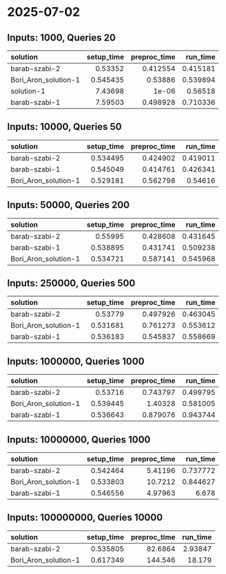 # 2025-07-02

## Inputs: 1000, Queries 20

| solution             |   setup_time |   preproc_time |   run_time |
|:---------------------|-------------:|---------------:|-----------:|
| barab-szabi-2        |     0.53352  |       0.412554 |   0.415181 |
| Bori_Aron_solution-1 |     0.545435 |       0.53886  |   0.539894 |
| solution-1           |     7.43698  |       1e-06    |   0.56518  |
| barab-szabi-1        |     7.59503  |       0.498928 |   0.710336 |

## Inputs: 10000, Queries 50

| solution             |   setup_time |   preproc_time |   run_time |
|:---------------------|-------------:|---------------:|-----------:|
| barab-szabi-2        |     0.534495 |       0.424902 |   0.419011 |
| barab-szabi-1        |     0.545049 |       0.414761 |   0.426341 |
| Bori_Aron_solution-1 |     0.529181 |       0.562798 |   0.54616  |

## Inputs: 50000, Queries 200

| solution             |   setup_time |   preproc_time |   run_time |
|:---------------------|-------------:|---------------:|-----------:|
| barab-szabi-2        |     0.55995  |       0.428608 |   0.431645 |
| barab-szabi-1        |     0.538895 |       0.431741 |   0.509238 |
| Bori_Aron_solution-1 |     0.534721 |       0.587141 |   0.545968 |

## Inputs: 250000, Queries 500

| solution             |   setup_time |   preproc_time |   run_time |
|:---------------------|-------------:|---------------:|-----------:|
| barab-szabi-2        |     0.53779  |       0.497926 |   0.463045 |
| Bori_Aron_solution-1 |     0.531681 |       0.761273 |   0.553612 |
| barab-szabi-1        |     0.536183 |       0.545837 |   0.558669 |

## Inputs: 1000000, Queries 1000

| solution             |   setup_time |   preproc_time |   run_time |
|:---------------------|-------------:|---------------:|-----------:|
| barab-szabi-2        |     0.53716  |       0.743797 |   0.499795 |
| Bori_Aron_solution-1 |     0.539445 |       1.40328  |   0.581005 |
| barab-szabi-1        |     0.536643 |       0.879076 |   0.943744 |

## Inputs: 10000000, Queries 1000

| solution             |   setup_time |   preproc_time |   run_time |
|:---------------------|-------------:|---------------:|-----------:|
| barab-szabi-2        |     0.542464 |        5.41196 |   0.737772 |
| Bori_Aron_solution-1 |     0.533803 |       10.7212  |   0.844627 |
| barab-szabi-1        |     0.546556 |        4.97963 |   6.678    |

## Inputs: 100000000, Queries 10000

| solution             |   setup_time |   preproc_time |   run_time |
|:---------------------|-------------:|---------------:|-----------:|
| barab-szabi-2        |     0.535805 |        82.6864 |    2.93847 |
| Bori_Aron_solution-1 |     0.617349 |       144.546  |   18.179   |